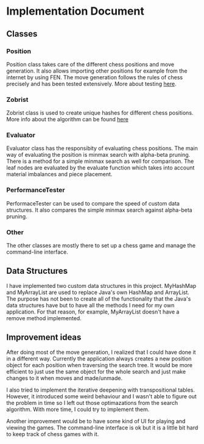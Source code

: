 # Implementation Document

## Classes

### Position

Position class takes care of the different chess positions and move generation. It also allows importing other positions for example from the internet by using FEN. The move generation follows the rules of chess precisely and has been tested extensively. More about testing [here](./testing-document.md).

### Zobrist

Zobrist class is used to create unique hashes for different chess positions. More info about the algorithm can be found [here](https://www.chessprogramming.org/Zobrist_Hashing)

### Evaluator

Evaluator class has the responsibity of evaluating chess positions. The main way of evaluating the position is minmax search with alpha-beta pruning. There is a method for a simple minmax search as well for comparison. The leaf nodes are evaluated by the evaluate function which takes into account material imbalances and piece placement. 

### PerformanceTester

PerformaceTester can be used to compare the speed of custom data structures. It also compares the simple minmax search against alpha-beta pruning. 

### Other

The other classes are mostly there to set up a chess game and manage the command-line interface. 

## Data Structures

I have implemented two custom data structures in this project. MyHashMap and MyArrayList are used to replace Java's own HashMap and ArrayList. The purpose has not been to create all of the functionality that the Java's data structures have but to have all the methods I need for my own application. For that reason, for example, MyArrayList doesn't have a remove method implemented. 

## Improvement ideas

After doing most of the move generation, I realized that I could have done it in a different way. Currently the application always creates a new position object for each position when traversing the search tree. It would be more efficient to just use the same object for the whole search and just make changes to it when moves and made/unmade. 

I also tried to implement the iterative deepening with transpositional tables. However, it introduced some weird behaviour and I wasn't able to figure out the problem in time so I left out those optimazations from the search algorithm. With more time, I could try to implement them. 

Another improvement would be to have some kind of UI for playing and viewing the games. The command-line interface is ok but it is a little bit hard to keep track of chess games with it. 
